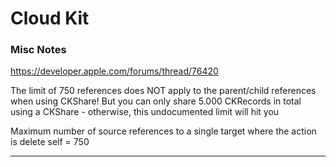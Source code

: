 

# Cloud Kit

### Misc Notes

https://developer.apple.com/forums/thread/76420


The limit of 750 references does NOT apply to the parent/child references when using CKShare! But you can only share 5.000 CKRecords in total using a CKShare - otherwise, this undocumented limit will hit you

Maximum number of source references to a single target where the action is delete self = 750

---



